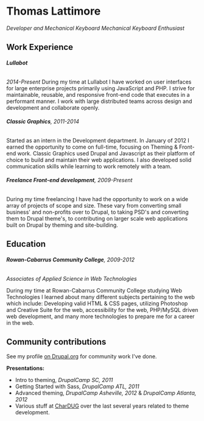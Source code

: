 # Thomas Lattimore
_Developer and Mechanical Keyboard Mechanical Keyboard Enthusiast_
## Work Experience

###### **Lullabot**
_2014-Present_
During my time at Lullabot I have worked on user interfaces for large enterprise projects primarily using JavaScript and PHP. I strive for maintainable, reusable, and responsive front-end code that executes in a performant manner. I work with large distributed teams across design and development and collaborate openly.

###### **Classic Graphics**, 2011-2014
Started as an intern in the Development department. In January of 2012 I earned the opportunity to come on full-time, focusing on Theming & Front-end work. Classic Graphics used Drupal and Javascript as their platform of choice to build and maintain their web applications. I also developed solid communication skills while learning to work remotely with a team.

###### **Freelance Front-end development**, 2009-Present
During my time freelancing I have had the opportunity to work on a wide array of projects of scope and size. These vary from converting small business' and non-profits over to Drupal, to taking PSD's and converting them to Drupal theme's, to contributing on larger scale web applications built on Drupal by theming and site-building.

## Education
###### **Rowan-Cabarrus Community College**, 2009-2012
*Associates of Applied Science in Web Technologies*

During my time at Rowan-Cabarrus Community College studying Web Technologies I learned about many different subjects pertaining to the web which include: Developing valid HTML & CSS pages, utilizing Photoshop and Creative Suite for the web, accessibility for the web, PHP/MySQL driven web development, and many more technologies to prepare me for a career in the web.

## Community contributions
See my profile [on Drupal.org](http://drupal.org/user/624754) for community work I've done.

**Presentations:**
* Intro to theming, *DrupalCamp SC, 2011*
* Getting Started with Sass, *DrupalCamp ATL, 2011*
* Advanced theming, *DrupalCamp Asheville, 2012* & *DrupalCamp Atlanta, 2012*
* Various stuff at [CharDUG](http://meetup.com/chardug) over the last several years related to theme development.





